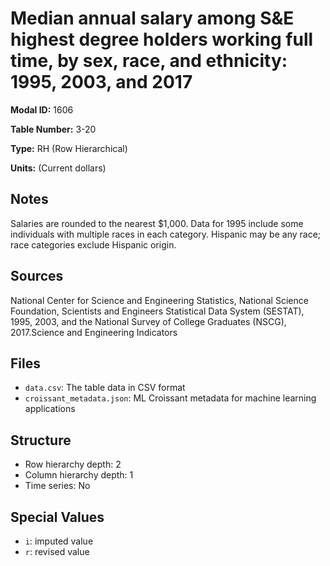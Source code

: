 # Median annual salary among S&E highest degree holders working full time, by sex, race, and ethnicity: 1995, 2003, and 2017

**Modal ID:** 1606

**Table Number:** 3-20

**Type:** RH (Row Hierarchical)

**Units:** (Current dollars)

## Notes

Salaries are rounded to the nearest $1,000. Data for 1995 include some individuals with multiple races in each category. Hispanic may be any race; race categories exclude Hispanic origin.

## Sources

National Center for Science and Engineering Statistics, National Science Foundation, Scientists and Engineers Statistical Data System (SESTAT), 1995, 2003, and the National Survey of College Graduates (NSCG), 2017.Science and Engineering Indicators

## Files

- `data.csv`: The table data in CSV format
- `croissant_metadata.json`: ML Croissant metadata for machine learning applications

## Structure

- Row hierarchy depth: 2
- Column hierarchy depth: 1
- Time series: No

## Special Values

- `i`: imputed value
- `r`: revised value
